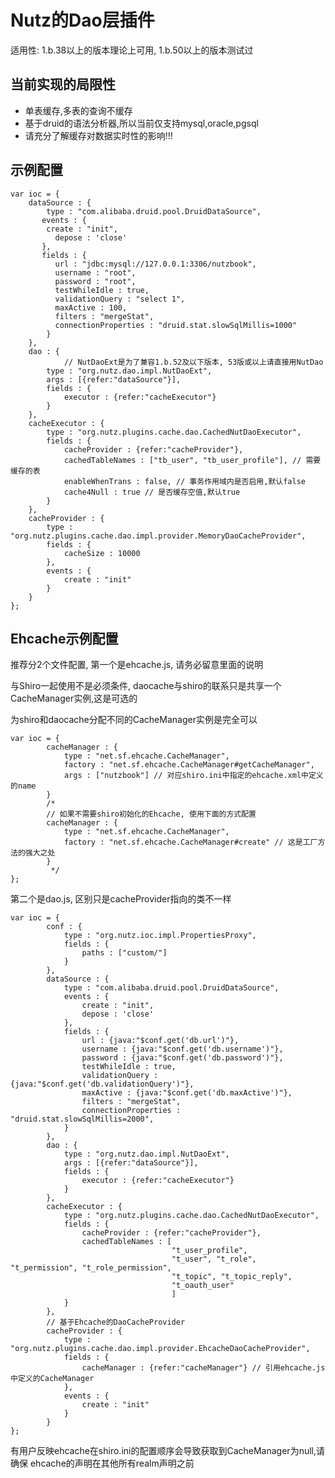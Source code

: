 Nutz的Dao层插件
==================================

适用性: 1.b.38以上的版本理论上可用, 1.b.50以上的版本测试过

当前实现的局限性
-------------------

* 单表缓存,多表的查询不缓存
* 基于druid的语法分析器,所以当前仅支持mysql,oracle,pgsql
* 请充分了解缓存对数据实时性的影响!!!

示例配置
-------------------

	var ioc = {
		dataSource : {
			type : "com.alibaba.druid.pool.DruidDataSource",
	       events : {
	       	create : "init",
	          depose : 'close'
	       },
	       fields : {
	          url : "jdbc:mysql://127.0.0.1:3306/nutzbook",
	          username : "root",
	          password : "root",
	          testWhileIdle : true,
	          validationQuery : "select 1",
	          maxActive : 100,
	          filters : "mergeStat",
	          connectionProperties : "druid.stat.slowSqlMillis=1000"
	        }
		},
		dao : {
		        // NutDaoExt是为了兼容1.b.52及以下版本, 53版或以上请直接用NutDao 
			type : "org.nutz.dao.impl.NutDaoExt", 
			args : [{refer:"dataSource"}],
			fields : {
				executor : {refer:"cacheExecutor"}
			}
		},
		cacheExecutor : {
			type : "org.nutz.plugins.cache.dao.CachedNutDaoExecutor",
			fields : {
				cacheProvider : {refer:"cacheProvider"},
				cachedTableNames : ["tb_user", "tb_user_profile"], // 需要缓存的表
				enableWhenTrans : false, // 事务作用域内是否启用,默认false
				cache4Null : true // 是否缓存空值,默认true
			}
		},
		cacheProvider : {
			type : "org.nutz.plugins.cache.dao.impl.provider.MemoryDaoCacheProvider",
			fields : {
				cacheSize : 10000
			},
			events : {
				create : "init"
			}
		}
	};
	
Ehcache示例配置
-------------------

推荐分2个文件配置, 第一个是ehcache.js, 请务必留意里面的说明

与Shiro一起使用不是必须条件, daocache与shiro的联系只是共享一个CacheManager实例,这是可选的

为shiro和daocache分配不同的CacheManager实例是完全可以

```
var ioc = {
		cacheManager : {
			type : "net.sf.ehcache.CacheManager",
			factory : "net.sf.ehcache.CacheManager#getCacheManager",
			args : ["nutzbook"] // 对应shiro.ini中指定的ehcache.xml中定义的name
		}
		/*      
		// 如果不需要shiro初始化的Ehcache, 使用下面的方式配置
		cacheManager : {
			type : "net.sf.ehcache.CacheManager",
			factory : "net.sf.ehcache.CacheManager#create" // 这是工厂方法的强大之处
		}
		 */
};
```

第二个是dao.js, 区别只是cacheProvider指向的类不一样

```
var ioc = {
		conf : {
			type : "org.nutz.ioc.impl.PropertiesProxy",
			fields : {
				paths : ["custom/"]
			}
		},
	    dataSource : {
	        type : "com.alibaba.druid.pool.DruidDataSource",
	        events : {
	        	create : "init",
	            depose : 'close'
	        },
	        fields : {
	            url : {java:"$conf.get('db.url')"},
	            username : {java:"$conf.get('db.username')"},
	            password : {java:"$conf.get('db.password')"},
	            testWhileIdle : true,
	            validationQuery : {java:"$conf.get('db.validationQuery')"},
	            maxActive : {java:"$conf.get('db.maxActive')"},
	            filters : "mergeStat",
	            connectionProperties : "druid.stat.slowSqlMillis=2000",
	        }
	    },
		dao : {
			type : "org.nutz.dao.impl.NutDaoExt",
			args : [{refer:"dataSource"}],
			fields : {
				executor : {refer:"cacheExecutor"}
			}
		},
		cacheExecutor : {
			type : "org.nutz.plugins.cache.dao.CachedNutDaoExecutor",
			fields : {
				cacheProvider : {refer:"cacheProvider"},
				cachedTableNames : [
				                    "t_user_profile",
				                    "t_user", "t_role", "t_permission", "t_role_permission",
				                    "t_topic", "t_topic_reply",
				                    "t_oauth_user"
				                    ]
			}
		},
		// 基于Ehcache的DaoCacheProvider
		cacheProvider : {
			type : "org.nutz.plugins.cache.dao.impl.provider.EhcacheDaoCacheProvider",
			fields : {
				cacheManager : {refer:"cacheManager"} // 引用ehcache.js中定义的CacheManager
			},
			events : {
				create : "init"
			}
		}
};
```

有用户反映ehcache在shiro.ini的配置顺序会导致获取到CacheManager为null,请确保
ehcache的声明在其他所有realm声明之前
